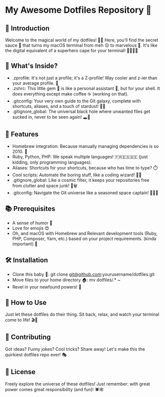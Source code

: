 # My Awesome Dotfiles Repository 🌟

## 🚀 Introduction
Welcome to the magical world of my dotfiles! 🎩✨ Here, you'll find the secret sauce 🍲 that turns my macOS terminal from meh 😒 to marvelous 🤩. It's like the digital equivalent of a superhero cape for your terminal! 🦸‍♂️🦸‍♀️

## 📁 What's Inside?
* .zprofile: It's not just a profile; it's a Z-profile! Way cooler and z-ier than your average profile. 🌈
* .zshrc: This little gem 💎 is like a personal assistant 🤖, but for your shell. It does everything except make coffee ☕ (working on that).
* .gitconfig: Your very own guide to the Git galaxy, complete with shortcuts, aliases, and a touch of stardust! 🌌🧭
* .gitignore_global: The universal black hole where unwanted files get sucked in, never to be seen again! 🕳️💫

## 🎉 Features
* Homebrew integration: Because manually managing dependencies is so 2010. 🍺
* Ruby, Python, PHP: We speak multiple languages! 🇫🇷🇪🇸🇩🇪 (just kidding, only programming languages).
* Aliases: Shortcuts for your shortcuts, because who has time to type? ⏱️
* Cool scripts: Automate the boring stuff, like a coding wizard! 🧙‍♂️
* .gitignore_global: Like a cosmic filter, it keeps your repositories free from clutter and space junk! 🌌🗑️
* .gitconfig: Navigate the Git universe like a seasoned space captain! 🧑‍🚀🚀

## 📚 Prerequisites
* A sense of humor 🤪
* Love for emojis 😍
* Oh, and macOS with Homebrew and Relevant development tools (Ruby, PHP, Composer, Yarn, etc.) based on your project requirements. (kinda important) 🍏

## 🛠 Installation
* Clone this baby 🍼: git clone git@github.com:yourusername/dotfiles.git
* Move files to your home directory 🏠: mv dotfiles/.* ~
* Revel in your newfound powers! 🎊

## 🤔 How to Use
Just let these dotfiles do their thing. Sit back, relax, and watch your terminal come to life! 🎬🍿

## 👐 Contributing
Got ideas? Funny jokes? Cool tricks? Share away! Let's make this the quirkiest dotfiles repo ever! 🎭

## 📖 License
Freely explore the universe of these dotfiles! Just remember: with great power comes great responsibility (and fun)! 🕷️🕸️
